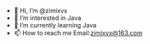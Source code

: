 - 👋 Hi, I’m @zimixvx
- 👀 I’m interested in Java
- 🌱 I’m currently learning Java
- 📫 How to reach me Email:zimixvx@163.com

